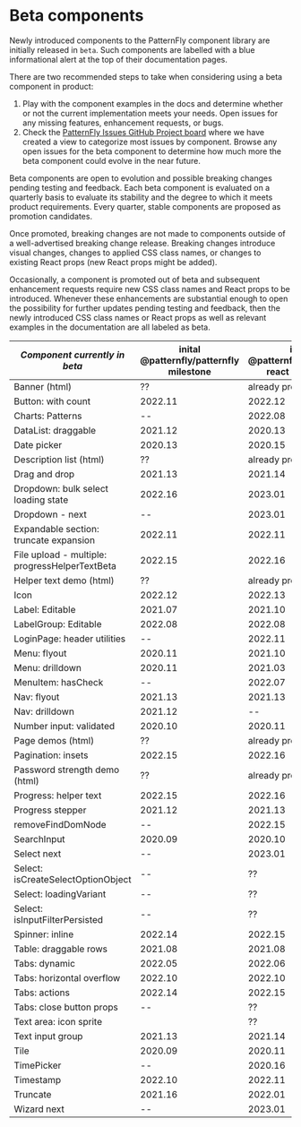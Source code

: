 # Beta components

Newly introduced components to the PatternFly component library are 
initially released in `beta`. Such components are labelled with a blue informational alert at the top of their documentation pages.

There are two recommended steps to take when considering using a beta component in product:
1. Play with the component examples in the docs and determine whether or not the current implementation meets your needs. Open issues for any missing features, enhancement requests, or bugs.
2. Check the [PatternFly Issues GitHub Project board](https://github.com/orgs/patternfly/projects/7/views/5) where we have created a view to categorize most issues by component. Browse any open issues for the beta component to determine how much more the beta component could evolve in the near future.

Beta components are open to evolution and possible breaking changes 
pending testing and feedback. Each beta component is evaluated on a quarterly basis to evaluate its stability
and the degree to which it meets product requirements. Every quarter, stable
components are proposed as promotion candidates. 

Once promoted, breaking changes are not made to components outside of a well-advertised 
breaking change release. Breaking changes introduce visual changes, changes to applied CSS 
class names, or changes to existing React props (new React props might be added).

Occasionally, a component is promoted out of beta and subsequent enhancement requests require new CSS class names
and React props to be introduced. Whenever these enhancements are substantial enough to open the possibility
for further updates pending testing and feedback, then the newly introduced CSS class names or React props 
as well as relevant examples in the documentation are all labeled as beta.

| *Component currently in beta*                  | inital @patternfly/patternfly milestone | inital @patternfly/patternfly-react milestone |
|------------------------------------------------|-----------------------------------------|-----------------------------------------------|
| Banner (html)                                  | ??                                      | already promoted                              |
| Button: with count                             | 2022.11                                 | 2022.12                                       |
| Charts: Patterns                               | --                                      | 2022.08                                       |
| DataList: draggable                            | 2021.12                                 | 2020.13                                       |
| Date picker                                    | 2020.13                                 | 2020.15                                       |
| Description list (html)                        | ??                                      | already promoted                              |
| Drag and drop                                  | 2021.13                                 | 2021.14                                       |
| Dropdown: bulk select loading state            | 2022.16                                 | 2023.01                                       |
| Dropdown - next                                | --                                      | 2023.01                                       |
| Expandable section: truncate expansion         | 2022.11                                 | 2022.11                                       |
| File upload - multiple: progressHelperTextBeta | 2022.15                                 | 2022.16                                       |
| Helper text demo (html)                        | ??                                      | already promoted                              |
| Icon                                           | 2022.12                                 | 2022.13                                       |
| Label: Editable                                | 2021.07                                 | 2021.10                                       |
| LabelGroup: Editable                           | 2022.08                                 | 2022.08                                       |
| LoginPage: header utilities                    | --                                      | 2022.11                                       |
| Menu: flyout                                   | 2020.11                                 | 2021.10                                       |
| Menu: drilldown                                | 2020.11                                 | 2021.03                                       |
| MenuItem: hasCheck                             | --                                      | 2022.07                                       |
| Nav: flyout                                    | 2021.13                                 | 2021.13                                       |
| Nav: drilldown                                 | 2021.12                                 | --                                            |
| Number input: validated                        | 2020.10                                 | 2020.11                                       |
| Page demos    (html)                           | ??                                      | already promoted                              |
| Pagination: insets                             | 2022.15                                 | 2022.16                                       |
| Password strength demo (html)                  | ??                                      | already promoted                              |
| Progress: helper text                          | 2022.15                                 | 2022.16                                       |
| Progress stepper                               | 2021.12                                 | 2021.13                                       |
| removeFindDomNode                              | --                                      | 2022.15                                       |
| SearchInput                                    | 2020.09                                 | 2020.10                                       |
| Select next                                    | --                                      | 2023.01                                       |
| Select: isCreateSelectOptionObject             | --                                      | ??                                            |
| Select: loadingVariant                         | --                                      | ??                                            |
| Select: isInputFilterPersisted                 | --                                      | ??                                            |
| Spinner: inline                                | 2022.14                                 | 2022.15                                       |
| Table: draggable rows                          | 2021.08                                 | 2021.08                                       |
| Tabs: dynamic                                  | 2022.05                                 | 2022.06                                       |
| Tabs: horizontal overflow                      | 2022.10                                 | 2022.10                                       |
| Tabs: actions                                  | 2022.14                                 | 2022.15                                       |
| Tabs: close button props                       | --                                      | ??                                            |
| Text area: icon sprite                         |                                         | ??                                            |
| Text input group                               | 2021.13                                 | 2021.14                                       |
| Tile                                           | 2020.09                                 | 2020.11                                       |
| TimePicker                                     | --                                      | 2020.16                                       |
| Timestamp                                      | 2022.10                                 | 2022.11                                       |
| Truncate                                       | 2021.16                                 | 2022.01                                       |
| Wizard next                                    | --                                      | 2023.01                                       |


